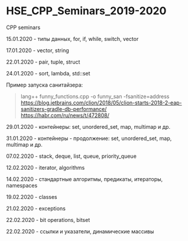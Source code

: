 # HSE_CPP_Seminars_2019-2020
CPP seminars

15.01.2020 - типы данных, for, if, while, switch, vector

17.01.2020 - vector, string

22.01.2020 - pair, tuple, struct

24.01.2020 - sort, lambda, std::set

Пример запуска санитайзера:
> lang++ funny_functions.cpp -o funny_san -fsanitize=address
https://blog.jetbrains.com/clion/2018/05/clion-starts-2018-2-eap-sanitizers-gradle-db-performance/
https://habr.com/ru/news/t/472808/

29.01.2020 - контейнеры: set, unordered_set, map, multimap и др.

31.01.2020 - контейнеры - продолжение: set, unordered_set, map, multimap и др.

07.02.2020 - stack, deque, list, queue, priority_queue

12.02.2020 - iterator, algorithms

14.02.2020 - стандартные алгоритмы, предикаты, итераторы, namespaces

19.02.2020 - classes

21.02.2020 - exceptions

22.02.2020 - bit operations, bitset

22.02.2020 - ссылки и указатели, динамические массивы



